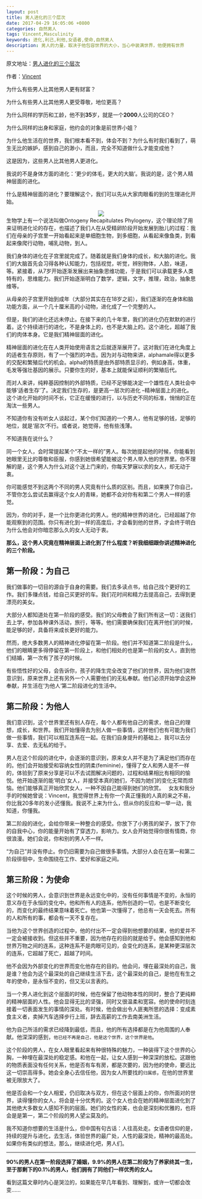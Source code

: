 ```yaml
---
layout: post
title: 男人进化的三个层次
date: 2017-04-29 16:05:06 +0800
categories: 自然男人
tags: Vincent,Masculinity
keywords: 进化,利己,利他,女语者,使命,自然男人
description: 男人的力量，取决于他包容世界的大小，当心中装满世界，他便拥有世界
---
```

原文地址：[男人进化的三个层次](http://blog.sina.com.cn/s/blog_766c20fd0100y3ap.html)

作者：[Vincent](http://blog.sina.com.cn/u/1986797821)


为什么有些男人比其他男人更有财富？

为什么有些男人比其他男人更受尊敬，地位更高？

为什么同样的学历和工龄，他不到**35**岁，就是一个**2000**人公司的CEO？

为什么同样的出身和家庭，他约会的对象是前世界小姐？

为什么他生活在的世界，我们根本看不到，体会不到？为什么有时我们看到了，萌生无比的嫉妒，感到自己的渺小，而且，完全不知道做什么才能变成他？

这是因为，这些男人比其他男人更进化。

我说的不是身体方面的进化：‘更少的体毛，更大的大脑’。我说的是，这个男人精神层面的进化。

什么是精神层面的进化？要理解这个，我们可以先从大家肉眼看的到的生理进化开始。
<center><img src="http://upload-images.jianshu.io/upload_images/4024364-56d2d0f570b2cd63?imageMogr2/auto-orient/strip%7CimageView2/2/w/1240"></center>
生物学上有一个说法叫做Ontogeny Recapitulates Phylogeny，这个理论除了用来证明进化论的存在，也描述了我们人在从受精卵阶段开始发展到胎儿的过程：我们在母亲的子宫里一开始看起来是单细胞生物，到多细胞，从看起来像鱼类，到看起来像爬行动物，哺乳动物，到人。

我们身体的进化在子宫里就完成了。随着就是我们身体的成长，和大脑的进化。我们的大脑首先会习得各种认知能力，包括视觉，听觉，辨别物体，人脸，味道，等。紧接着，从7岁开始逐渐发展出来抽象思维功能，于是我们可以承载更多人类特有的，思维能力。我们开始逐渐明白了数学，逻辑，文字，推理，政治，抽象思维等。

从母亲的子宫里开始到成年（大部分其实在在18岁之前），我们逐渐的在身体和脑功能方面，从一个几十厘米高的小动物，进化成了一个完整的人。

但是，我们的进化还远未停止。在接下来的几十年里，我们的进化仍在默默的进行着。这个持续进行的进化，不是身体上的，也不是大脑上的。这个进化，超越了我们的肉体本身。它是我们精神层面的进化。

精神层面的进化在在人类开始使用语言之后就逐渐展开了。这对我们在进化角度上的适者生存原则，有了一个强烈的冲击。因为对与动物来讲，alphamale得以更多的交配和繁殖后代的机会。alpha的特质是由外部特质显示的，例如身高，体重，毛发等强壮基因的展示。只要你生的好，基本上就能保证顺利的繁殖后代。

而对人来讲，纯粹基因控制的外部特质，已经不足够能决定一个雄性在人类社会中能够‘适者生存’了。决定我们生存的，是更高一层次的进化 –精神层面上的进化。这个进化开始的时间不长，它正在缓慢的进行，以与历史不同的标准，悄悄的正在淘汰一些男人。

不知道你有没有听女人谈起过，某个你们知道的一个男人，他有足够的钱，足够的地位，就是‘层次’不行。或者说，她觉得，他有些浅薄。

不知道我在说什么？

同一个女人，会时常提起某个“不太一样的”男人。每次她提起他的时候，你能看到她眼里无比的尊敬和臣服，你感到她很希望能被这个男人带入他的世界里。你不理解的是，这个男人为什么对这个送上门来的，你每天梦寐以求的女人，却无动于衷。

你可能感觉不到这两个不同的男人究竟有什么质的区别。而且，如果换了你自己，不管你怎么尝试去赢得这个女人的青睐，她都不会对你有和第二个男人一样的感觉。

因为，你的对手，是一个比你更进化的男人。他的精神世界的进化，已经超越了你能观察到的范围。你只有进化到一样的高度后，才会看到他的世界，才会终于明白为什么他会对你暗恋那么久的女人无动于衷。

**那么，这个男人究竟在精神层面上进化到了什么程度？听我细细跟你讲述精神进化的三个阶段。**

## 第一阶段：为自己
我们做事的一切目的源自于自身的需要。我们去多读点书，给自己找个更好的工作。我们多赚点钱，给自己买更好的车。我们花时间和精力去提高自己，去得到更漂亮的美女。

大部分人都知道处在第一阶段的感受。我们的父母教会了我们所有这一切：送我们去上学，参加各种课外活动，旅行，等等。他们需要确保我们在离开他们的时候，能足够的好，具备将来成长更好的能力。

然而，绝大多数男人的精神进化停留在第一阶段。他们并不知道第二阶段是什么，他们的眼睛更多得停留在第一阶段上，和他们相处的也是第一阶段的女人，直到他们结婚，第一次有了孩子的时候。

有些悟性好的父母，会告诉你，孩子的降生完全改变了他们的世界，因为他们突然意识到，原来世界上还有另外一个人需要他们的无私奉献。他们必须开始学会这种奉献，并生活在‘为他人’第二阶段进化的生活中。

## 第二阶段：为他人
我们意识到，这个世界里还有别人存在，每个人都有他自己的需求，他自己的理想，成长，和世界。我们开始懂得去为别人做一些事情，这样他们也有可能为我们做一些事情，我们可以相互连系在一起。在我们自身提升的基础上，我可以去分享、去爱、去无私的给于。

男人在这个阶段的进化中，会逐渐的意识到，原来女人并不是为了满足他们而存在的。他们会开始接受和容纳女性的阴柔(feminine)，懂得了女人和男人是不一样的，体验到了原来分享是可以不去试图解决问题的，过程和结果相比有相同的愉悦。他开始逐渐的能‘明白’女人，并接受本真的她们，不因为她们的变化无常而烦恼。他们能够真正开始欣赏女人，一种不因自己能得到她们的欣赏。
 
女友和我分手的时候她曾说：Vincent，我觉得世界上有你一个真正懂我的人真的来之不易，你比我20多年的发小还懂我。我说不上来为什么，但从你的反应和一举一动，我知道，你懂我。

第二阶段的进化，会给你带来一种整合的感受。你放下了小男孩的架子，放下了你的自我中心，你的能量开始有了穿透力，影响力。女人会开始觉得你很有情商，你很浪漫。她们会说，你和别的男人不一样。

“为自己”并没有停止。你仍旧需要为自己做很多事情。大部分人会在在第一和第二阶段徘徊中，生命围绕在工作、爱好和家庭之间。

## 第三阶段：为使命
这个时候的男人，会意识到世界是永远变化中的，没有任何事情是不变的，永恒的意义存在于永恒的变化中。他和所有人的连系，他所创造的一切，也是不断变化的，而变化的最终结果意味着死亡。他也第一次懂得了，他总有一天会死去。所有的人和所有的事，都会有一天不复存在。

当他为这个世界创造的过程中，他的付出不一定会得到他想要的结果，他的爱并不一定会被接收到。但这些并不重要，因为他存在的目的就是给于。他会感知到他和世界万物之间的连系，这种连系不是肉眼可见的，会变化的连系，是某种更深层次的连系，它超越了死亡，超越了时间。

他不会因为外部变化的世界而变化他存在的目的。他会问，埋在最深处的自己，我是谁？他会为这个最深处的自己继续生活下去，这个最深处的自己，是他在有生之年的使命，是永恒不变的，但又无以言表的。

当一个男人进化到这个层面的时候，他在保留了他动物本性的同时，整合了更纯粹的精神层面的人性。他会显得无比的坚强，同时又很温柔和宽容。他的使命时刻连接着一切表面发生的事情的深处。有时候，他会做出令人匪夷所思的选择：变成素食主义者，卖掉汽车选择步行上班，辞去高薪的工作去南美洲生活。

他为自己所活的需求已经降到最低，而且，他的所有选择都是在为他周围的人奉献。他深深的感到，`他已经不再是自己，他是这个世界，这个世界是他`。

这个阶段的男人，在女人眼里看起来有种很特殊的魅力，一种装得下这个世界的心胸，一种埋在最深处的稳定感。和他在一起，让女人感到一种深深的放松。这跟他的物质表面没有任何关系，他是否有车有房，都是次要的，因为他的使命，要远比这一切崇高得多。她会全身心去信任他，因为女人所要找的`归属感`，在他的世界里被无限放大了。

他是否会和一个女人相爱，仍旧取决与双方，但在这个层面上的你，你所面对的世界，读得懂你的女人，将会是十分优秀的。这个女人也会在她的精神层面进化到了其他绝大多数女人感知不到的层面。她们的女性的美，也会是深刻和优雅的，也将会是是第一，第二个阶段的男人望尘莫及的。

我不知道你想要的生活是什么，但中国有句古话：人往高处走。女语者信仰的是，持续的提升与进化，去生活，体验世界的最广处，人性的最深处，精神的最高处。如果你有类似的想法，那么，继续进化吧，男人们。

--------
**90%的男人在第一阶段选择了婚姻，9.9%的男人在第二阶段为了养家终其一生，至于那剩下的0.1%的男人，他们拥有了同他们一样优秀的女人。**

看到这篇文章时内心是哭泣的，如果能在早几年看到、理解到，或许一切都会改变……
